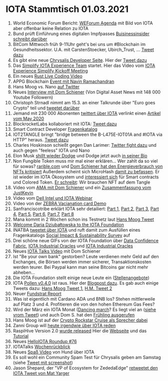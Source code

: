 # IOTA Stammtisch 01.03.2021
1. World Economic Forum Bericht: [WEForum Agenda](https://www.weforum.org/agenda/2021/02/origintrail-blockchain-covid-supplies-repository/) mit Bild von IOTA aber offenbar keine Relation zu IOTA 
2. Bund prüft Einführung eines digitalen Impfpasses [Buisinessinsider schreibt darüber](https://www.businessinsider.de/politik/deutschland/bund-prueft-einfuehrung-eines-digitalen-impfpasses-das-koennte-das-oeffentliche-leben-stark-veraendern-a/)
3. BitCom Mittwoch früh 9-11Uhr geht's bei uns um #Blockchain im Gesundheitssektor. U.A. mit CarstenStoecker, Ubirch_Trust, ... [Tweet dazu](https://twitter.com/bitkom_block/status/1363863406181285889)
4. Es gibt eine neue [Chrysalis Developer Seite](https://chrysalis.docs.iota.org/). Hier der [Tweet dazu](https://twitter.com/iota_dev/status/1363871502068817922?s=20) 
5. Das [Simplify IOTA Experience Team](https://twitter.com/antonionardella/status/1364193100143472640?s=20) startet. Hier das Video vom [IOTA Experience Simplify Kickoff Meeting](https://www.youtube.com/watch?v=7aOzT23CsqM&feature=youtu.be)
6. Ein neues [Rust Live Coding Video](https://www.youtube.com/watch?v=hJ78UlaKEn8&feature=youtu.be)
7. APPG Blockchain [Event mit Navin Ramachandran](https://twitter.com/appg_blockchain/status/1364225396317675533)
8. Hans Moog vs. Nano [auf Twitter](https://twitter.com/hus_qy/status/1364317003796865026?s=20)
9. Neues [Interview mit Dom Schiener](https://www.youtube.com/watch?v=4N3K72TKIws&feature=youtu.be) (Von Digital Asset News mit 148 000 Youtube Followern)
10. Christoph Strnadl nimmt am 15.3. an einer Talkrunde über "Euro goes Crypto" teil und [tweetet darüber](https://twitter.com/archimate/status/1364482164390309888?s=20)
11. Jemand mit 230 000 Abonenten [twittert über IOTA](https://twitter.com/Ronald_vanLoon/status/1364492451117998080?s=20) verlinkt einen [Artikel vom May 2020](https://iiot-world.com/connected-industry/enabling-manufacturing-using-iota-a-possible-approach-post-covid-19-paradigm/)
12. BlockrocketLabs kollaboriert mit IOTA: [Tweet dazu](https://twitter.com/blockrocketlabs/status/1364521658833272836?s=20)
13. Smart Contract Developer [Fragenkatalog](https://twitter.com/antonionardella/status/1364587475394510848?s=20)
14. IOT2TANGLE bringt "bridge between the B-L475E-IOT01A and #IOTA via HTTP" heraus. [Tweet dazu](https://twitter.com/iot2tangle/status/1364582474014154754?s=19)
15. Charles Hoskinson schießt gegen Dan Larimer: [Twitter fight dazu](https://twitter.com/IOHK_Charles/status/1364362197879562240?s=19) und auch gegen "feeless" IOTA und Nano 
16. Elon Musk [shillt wieder Dodge](https://twitter.com/elonmusk/status/1364560733472579591?s=19) und Dodge jetzt auch [in seiner Bio](https://twitter.com/elonmusk)
17. Non Fungible Token muss mir mal einer erklären... Wer zahlt da so viel für sowas? [rarible.com](https://app.rarible.com/doji?tab=collectibles) und [Dom Schiener hat den Energieverbrauch von NFTs kritisiert](https://twitter.com/DomSchiener/status/1366050962662699014?s=20) Außerdem scheint sich MicroHash [damit zu befassen](https://twitter.com/micro_hash/status/1365385818987237383?s=20). Er ist wieder im IOTA Ökosystem und [interessiert sich](https://twitter.com/micro_hash/status/1365014278114336784?s=20) für Smart contracts und Colored Token. [Er schreibt](https://twitter.com/micro_hash/status/1366105452942139400?s=20): Wir brauchen NFT auf dem Tangle
18. Video vom [AMA mit Dom Schiener](https://www.youtube.com/watch?v=UvISKlRPNc4) und ein [Zusammenfassung vom JustKevin](https://twitter.com/MudKevin/status/1364684978215219200?s=20)
19. Video vom [Dell Intel und IOTA Webinar](https://www.youtube.com/watch?v=_qt8AL6GuuE&feature=youtu.be)
20. Video von der [ZEBRA Vacianation card Demo](https://www.youtube.com/watch?v=Ivv1JArtHvM&feature=youtu.be)
21. Sanfranciscotribe erklärt IOTA sehr detailiert: [Part 1](https://sanfranciscotribe.com/Home/iota-tip-selection-series-part-1/), [Part 2](https://sanfranciscotribe.com/Home/scaling-the-iota-network/), [Part 3](https://sanfranciscotribe.com/Home/untangling-iota-tip-selection-part-3-combating-lazy-tip/), [Part 4](https://sanfranciscotribe.com/Home/untangling-iota-part-4-transaction-approval-process-do-you-approve/), [Part 5](https://sanfranciscotribe.com/Home/the-world-of-cryptocurrencies-part-5-what-is-iota/), [Part 6](https://sanfranciscotribe.com/Home/removing-the-coordinator/), [Part 7](https://sanfranciscotribe.com/Home/untangling-iota-spam-protection-and-rate-control-series-part-7/), [Part 8](https://sanfranciscotribe.com/Home/)
22. Mana kommt in 2 Wochen schon ins Testnetz laut [Hans Moog Tweet](https://twitter.com/hus_qy/status/1364605123402547203?s=20)
23. [Welcome Daria Dziubałtowska to the IOTA Foundation](https://blog.iota.org/welcome-daria-to-the-iota-foundation/)
24. INATBA [tweetet über IOTA](https://twitter.com/INATBA_org/status/1364937132092047361?s=20) und ruft damit zum Ausfüllen eines Fragenkatalogs [Social Impact & Sustainability Survey](https://www.surveymonkey.com/r/siswg) auf
25. Drei schöne neue GIFs von der IOTA Foundation über [Data Confidence Fabric](https://twitter.com/iota/status/1364623145949421569?s=20), [IOTA Industrial Oracles](https://twitter.com/iota/status/1364903252890902532?s=19) und [IOTA Industrial Oracles](https://twitter.com/iota/status/1364903252890902532?s=20)
26. Neues [IOTA Talks Video](https://www.youtube.com/watch?v=bubGYomQt5Q&feature=youtu.be) mit Dom Schiener
27. Ist "Be your own bank" gestorben? Leute verdienen mehr Geld auf den Exchanges, die Börsen werden immer sicherer, Transaktionskosten werden teurer. Bei Paypal kann man seine Bitcoins gar nicht mehr abheben...
28. Die IOTA Foundation stellt einige neue Leute ein ([Stellenangebote](https://iota.bamboohr.com/jobs/?source=bamboohr))
29. IOTA [Pollen v0.4.0](https://github.com/iotaledger/goshimmer/releases/tag/v0.4.0) ist raus. Hier der [Blogpost dazu](https://blog.iota.org/pollen-testnet-v0-4-0-release-notes/). Es gab auch einige Tweets dazu: [Hans Moog Tweet 1](https://twitter.com/hus_qy/status/1365416051568242693?s=20), [H.M. Tweet 2](https://twitter.com/hus_qy/status/1366139678856986631?s=20)
30. Neuer [Fundstrat Report](https://fsinsight.com/2021/02/26/crypto-special-report-iota-2-0-network-upgrade-holds-promise-for-adoption-1/)
31. Was ist eigentlich mit Cardano ADA und BNB los? Stehen mittlerweile auf Platz 3 und 4. Profitieren die von den hohen Ethereum Gas Fees?
32. Wird der März ein IOTA Monat ([Dancing march](https://twitter.com/Vrom14286662/status/1366266826422951937?s=20)? Es liegt viel an ([siehe vrom Tweet](https://twitter.com/Vrom14286662/status/1366115274215329805?s=20)) und auch Dom S. hat den [Frühling ausgerufen](https://twitter.com/DomSchiener/status/1365303126799056902?s=20)
33. Hans Moog ist auf der [Crypto Rockstar Cruise als Sprecher dabei](https://twitter.com/CryptoRockstar2/status/1285951583788957699?s=20)
34. Zanni Group will [heute irgendwie über IOTA reden](https://twitter.com/GroupZanni/status/1366067106987524102?s=20)
35. RaspiHive Version 2.0 [wurde released](https://twitter.com/p_iota/status/1366093234032828418?s=20) Hier die [Webseite](https://raspihive.org/#/) und das [Tutorial](https://raspihive.org/#/)
36. Neues [HelloIOTA Roundup #76](https://www.youtube.com/watch?v=WGC3nLC70MU&feature=youtu.be)
37. IOTATalks [Wochenrückblick](https://www.iota-talk.com/index.php?article-amp/77-wochenr%C3%BCckblick-vom-21-bis-27-februar-2021/&article%2F77-wochenr%C3%BCckblick-vom-21-bis-27-februar-2021%2F=&__twitter_impression=true)
38. Neues [Spaß Video](https://www.youtube.com/watch?v=h-DbC5bqdfo&feature=youtu.be) von Hund über IOTA
39. Es soll wohl ein Community Spam Test für Chrysalis geben am Samstag (siehe [Tweet mit screenshot](https://twitter.com/unseriouscandle/status/1366106315194576898?s=20))
40. Jason Shepard, der "VP of Ecosystem for ZededaEdge" [retweetet den IOTA Tweet von Mat Yarger](https://twitter.com/defshepherd/status/1366221100183670789?s=20)
